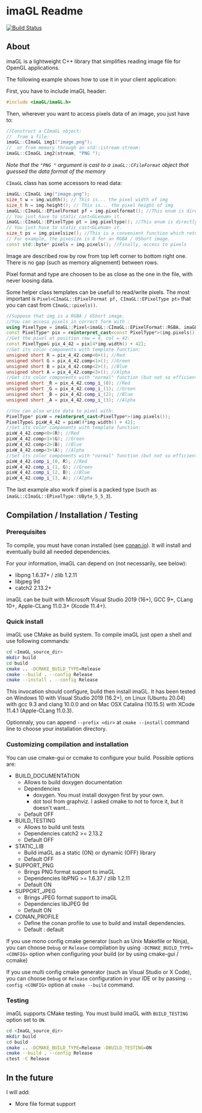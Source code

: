 # imaGL Readme

[![Build Status](https://travis-ci.org/Woazim/imaGL.svg?branch=master)](https://travis-ci.org/Woazim/imaGL)

## About

imaGL is a lightweight C++ library that simplifies reading image file for OpenGL applications.

The following example shows how to use it in your client application:

First, you have to include imaGL header:

``` cpp
#include <imaGL/imaGL.h>
```

Then, wherever you want to access pixels data of an image, you just have to:

``` cpp
//Construct a CImaGL object:
//  from a file:
imaGL::CImaGL img1("image.png");
//  or from memory through an std::istream stream:
imaGL::CImaGL img2(stream, "PNG ");
```

_Note that the `"PNG "` argument is cast to a `imaGL::CFileFormat` object that guessed the data format of the memory_

`CImaGL` class has some accessors to read data:

``` cpp
imaGL::CImaGL img("image.png");
size_t w = img.width(); // This is... the pixel width of img
size_t h = img.height(); // This is... the pixel height of img
imaGL::CImaGL::EPixelFormat pf = img.pixelformat(); //This enum is directly compatible with `format` parameter of glTexImage2D.
// You just have to static_cast<GLenum> it.
imaGL::CImaGL::EPixelType pt = img.pixeltype(); //This enum is directly compatible with `type` parameter of glTexImage2D.
// You just have to static_cast<GLenum> it.
size_t ps = img.pixelsize(); //This is a convenient function which returns the size of a pixel in bytes.
// For example, the pixesize is 8 for an RGBA / UShort image.
const std::byte* pixels = img.pixels(); //Finally, access to pixels
```

Image are described row by row from top left corner to bottom right one. There is no gap (such as memory alignement) between rows.

Pixel format and type are choosen to be as close as the one in the file, with never loosing data.

Some helper class templates can be usefull to read/write pixels. The most important is `Pixel<CImaGL::EPixelFormat pf, CImaGL::EPixelType pt>` that you can cast from `CImaGL::pixels()`.

``` cpp
//Suppose that img is a RGBA / UShort image.
//You can access pixels in correct form with :
using PixelType = imaGL::Pixel<imaGL::CImaGL::EPixelFormat::RGBA, imaGL::CImaGL::EPixelType::UShort>;
const PixelType* pix = reinterpret_cast<const PixelType*>(img.pixels());
//Get the pixel at position row = 4, col = 42:
const PixelType& pix_4_42 = pix[4*img.width() + 42];
//Get its color components with template function:
unsigned short R = pix_4_42.comp<0>(); //Red
unsigned short G = pix_4_42.comp<1>(); //Green
unsigned short B = pix_4_42.comp<2>(); //Blue
unsigned short A = pix_4_42.comp<3>(); //Alpha
//Get its color components with "normal" function (but not so efficiently):
unsigned short _R = pix_4_42.comp_i_(0); //Red
unsigned short _G = pix_4_42.comp_i_(1); //Green
unsigned short _B = pix_4_42.comp_i_(2); //Blue
unsigned short _A = pix_4_42.comp_i_(3); //Alpha

//You can also write data to pixel with:
PixelType* pixW = reinterpret_cast<PixelType*>(img.pixels());
PixelType& pixW_4_42 = pixW[4*img.width() + 42];
//Set its color components with template function:
pixW_4_42.comp<0>(R); //Red
pixW_4_42.comp<1>(G); //Green
pixW_4_42.comp<2>(B); //Blue
pixW_4_42.comp<3>(A); //Alpha
//Set its color components with "normal" function (but not so efficiently):
pixW_4_42.comp_i_(0, R); //Red
pixW_4_42.comp_i_(1, G); //Green
pixW_4_42.comp_i_(2, B); //Blue
pixW_4_42.comp_i_(3, A); //Alpha
```

The last example also work if pixel is a packed type (such as `imaGL::CImaGL::EPixelType::UByte_5_5_3`).

## Compilation / Installation / Testing

### Prerequisites

To compile, you must have conan installed (see [conan.io](https://conan.io)). It will install and eventually build all needed dependencies.

For your information, imaGL can depend on (not necessarily, see below):

- libpng 1.6.37+ / zlib 1.2.11
- libjpeg 9d
- catch2 2.13.2+

imaGL can be built with Microsoft Visual Studio 2019 (16+), GCC 9+, CLang 10+, Apple-CLang 11.0.3+ (Xcode 11.4+).

### Quick install

imaGL use CMake as build system. To compile imaGL just open a shell and use following commands:

``` sh
cd <ImaGL_source_dir>
mkdir build
cd build
cmake .. -DCMAKE_BUILD_TYPE=Release
cmake --build . --config Release
cmake --install . --config Release
```

This invocation should configure, build then install imaGL. It has been tested on Windows 10 with Visual Studio 2019 (16.2+), on Linux (Ubuntu 20.04) with gcc 9.3 and clang 10.0.0 and on Mac OSX Catalina (10.15.5) with XCode 11.4.1 (Apple-CLang 11.0.3).

Optionnaly, you can append `--prefix <dir>` at `cmake --install` command line to choose your installation directory.

### Customizing compilation and installation

You can use cmake-gui or ccmake to configure your build. Possible options are:

- BUILD_DOCUMENTATION
  - Allows to build doxygen documentation
  - Dependencies
    - doxygen. You must install doxygen first by your own.
    - dot tool from graphviz. I asked cmake to not to force it, but it doesn't want...
  - Default OFF
- BUILD_TESTING
  - Allows to build unit tests
  - Dependencies catch2 >= 2.13.2
  - Default OFF
- STATIC_LIB
  - Build imaGL as a static (ON) or dynamic (OFF) library
  - Default OFF
- SUPPORT_PNG
  - Brings PNG format support to imaGL
  - Dependencies libPNG >= 1.6.37 / zlib 1.2.11
  - Default ON
- SUPPORT_JPEG
  - Brings JPEG format support to imaGL
  - Dependencies libJPEG 9d
  - Default ON
- CONAN_PROFILE
  - Define the conan profile to use to build and install dependencies.
  - Default : default

If you use mono config cmake generator (such as Unix Makefile or Ninja), you can choose `Debug` or `Release` compilation by using `-DCMAKE_BUILD_TYPE=<CONFIG>` option when configuring your build (or by using cmake-gui / ccmake)

If you use multi config cmake generator (such as Visual Studio or X Code), you can choose `Debug` or `Release` configuration in your IDE or by passing `--config <CONFIG>` option at `cmake --build` command.

### Testing

imaGL supports CMake testing. You must build imaGL with `BUILD_TESTING` option set to `ON`.

``` sh
cd <ImaGL_source_dir>
mkdir build
cd build
cmake .. -DCMAKE_BUILD_TYPE=Release -DBUILD_TESTING=ON
cmake --build . --config Release
ctest -C Release
```

## In the future

I will add:

- More file format support
